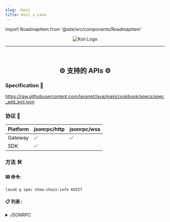 ```yaml
---
slug: /koii
title: Koii x Lava
---
```


import RoadmapItem from '@site/src/components/RoadmapItem'

<center>

![Koii Logo](/img/chains/koii_logo.svg)

</center>

[<RoadmapItem icon="⛏️" title="Get RPC" description="Get access to Lava's Web3 APIs and start building on the network with ease"/>](/koii-dev)

[<RoadmapItem icon="🚀" title="Run an RPC Node" description="Become a part of Lava's network by running your own RPC node and accessing Web3 APIs seamlessly"/>](/koii-node)

<hr />
<br />

<center>

## ⚙️ 支持的 APIs ⚙️

</center>

### Specification 📑

https://raw.githubusercontent.com/lavanet/lava/main/cookbook/specs/spec_add_koii.json


### 协议 🔗

| Platform  |  jsonrpc/http | jsonrpc/wss 
| --------- | ------------- | -----------
| Gateway   | ✅            | ✅
| SDK       | ✅            | 

### 方法 🛠️

#### ⌨️ 命令:

```bash
lavad q spec show-chain-info KOIIT
```

#### 📋 列表 :

<details>
<summary> JSONRPC </summary>


- getAccountInfo
- getBalance
- getBlock
- getBlockHeight
- getBlockProduction
- getBlockCommitment
- getBlocks
- getBlocksWithLimit
- getBlockTime
- getClusterNodes
- getEpochInfo
- getEpochSchedule
- getFeeForMessage
- getFirstAvailableBlock
- getGenesisHash
- getHealth
- getHighestSnapshotSlot
- getIdentity
- getInflationGovernor
- getInflationRate
- getInflationReward
- getLargestAccounts
- getLatestBlockhash
- getLeaderSchedule
- getMaxRetransmitSlot
- getMinimumBalanceForRentExemption
- getMultipleAccounts
- getProgramAccounts
- getRecentPerformanceSamples
- getRecentPrioritizationFees
- getSignaturesForAddress
- getSignatureStatuses
- getSlot
- getSlotLeader
- getSlotLeaders
- getStakeActivation
- getStakeMinimumDelegation
- getSupply
- getTokenAccountBalance
- getTokenAccountsByDelegate
- getTokenAccountsByOwner
- getTokenLargestAccounts
- getTokenSupply
- getTransaction
- getTransactionCount
- getVersion
- getVoteAccounts
- isBlockhashValid
- minimumLedgerSlot
- requestAirdrop
- sendTransaction
- simulateTransaction
- getConfirmedBlock
- getConfirmedBlocks
- getConfirmedBlocksWithLimit
- getConfirmedSignaturesForAddress2
- getConfirmedTransaction
- getFeeCalculatorForBlockhash
- getFeeRateGovernor
- getFees
- getRecentBlockhash
- getSnapshotSlot

</details>
